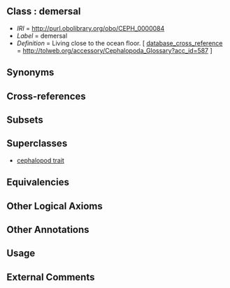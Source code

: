 
## Class : demersal

 * *IRI* = http://purl.obolibrary.org/obo/CEPH_0000084
 * *Label* = demersal
 * *Definition* = Living close to the ocean floor. [ [database_cross_reference](../../ef/oboInOwl#hasDbXref.md) = http://tolweb.org/accessory/Cephalopoda_Glossary?acc_id=587 ]

## Synonyms


## Cross-references


## Subsets


## Superclasses

 * [cephalopod trait](../../CEPH/00/CEPH_0000300.md)

## Equivalencies


## Other Logical Axioms


## Other Annotations


## Usage


## External Comments

